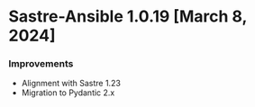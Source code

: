 Sastre-Ansible 1.0.19 [March 8, 2024]
=========================================

### Improvements
- Alignment with Sastre 1.23
- Migration to Pydantic 2.x
